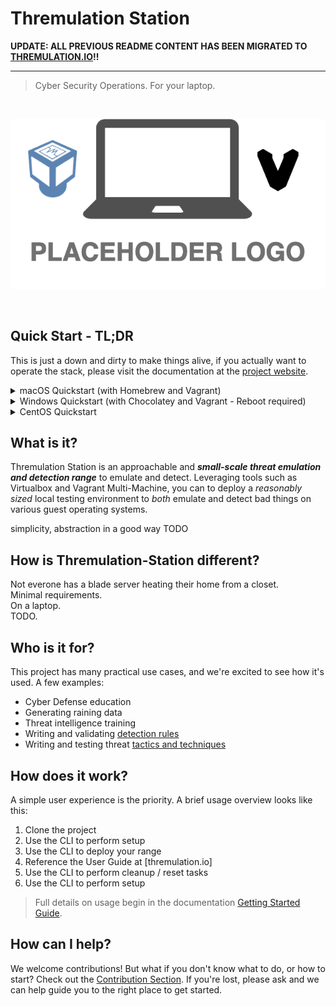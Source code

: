# Thremulation Station

**UPDATE: ALL PREVIOUS README CONTENT HAS BEEN MIGRATED TO [THREMULATION.IO](https://github.com/mocyber/thremulation.io)!!**

---

> Cyber Security Operations. For your laptop.

<br>
<p align="center">
<img src="img/placeholder-logo.png">
</p>
<br>


## Quick Start - TL;DR

This is just a down and dirty to make things alive, if you actually want to operate the stack, please visit the documentation at the [project website](https://thremulation.io).

<details>
  <summary>macOS Quickstart (with Homebrew and Vagrant)</summary>  

      /bin/bash -c "$(curl -fsSL https://raw.githubusercontent.com/Homebrew/install/HEAD/install.sh)"
      brew install --cask virtualbox vagrant
      brew install ansible git
      vagrant plugin install vagrant-disksize
      vagrant plugin install vagrant-vbguest
      git clone https://github.com/mocyber/thremulation-station.git
      cd thremulation-station/vagrant
      sh stationctl

</details>
<details>
  <summary>Windows Quickstart (with Chocolatey and Vagrant - Reboot required)</summary>  

      Set-ExecutionPolicy Bypass -Scope Process -Force; [System.Net.ServicePointManager]::SecurityProtocol = [System.Net.ServicePointManager]::SecurityProtocol -bor 3072; iex ((New-Object System.Net.WebClient).DownloadString('https://chocolatey.org/install.ps1'))
      choco install virtualbox vagrant
      choco install ansible git
      vagrant plugin install vagrant-disksize
      vagrant plugin install vagrant-vbguest

</details>
<details>
  <summary>CentOS Quickstart</summary>

      yum groupinstall -y "Development Tools"
      yum install -y kernel-devel kernel-devel-3.10.0-1127.el7.x86_64 epel-release
      yum install -y ansible
      curl -o /etc/yum.repos.d/virtualbox.repo http://download.virtualbox.org/virtualbox/rpm/rhel/virtualbox.repo
      rpm --import https://www.virtualbox.org/download/oracle_vbox.asc
      yum install -y VirtualBox-6.0
      yum install -y https://releases.hashicorp.com/vagrant/2.2.10/vagrant_2.2.10_x86_64.rpm
      vagrant plugin install vagrant-disksize
      vagrant plugin install vagrant-vbguest  

</details>

## What is it?

Thremulation Station is an approachable and ***small-scale threat emulation and detection range*** to emulate and detect. Leveraging tools such as Virtualbox and Vagrant Multi-Machine, you can to deploy a _reasonably sized_ local testing environment to _both_ emulate and detect bad things on various guest operating systems.

simplicity, abstraction in a good way TODO


## How is Thremulation-Station different?

Not everone has a blade server heating their home from a closet.   
Minimal requirements.  
On a laptop.  
TODO.  


## Who is it for?

This project has many practical use cases, and we're excited to see how it's used. A few examples:

- Cyber Defense education
- Generating raining data
- Threat intelligence training
- Writing and validating [detection rules](https://github.com/elastic/detection-rules)
- Writing and testing threat [tactics and techniques](https://attack.mitre.org/tactics/enterprise/)


## How does it work?

A simple user experience is the priority. A brief usage overview looks like this:

1. Clone the project
1. Use the CLI to perform setup
1. Use the CLI to deploy your range
1. Reference the User Guide at [thremulation.io]
1. Use the CLI to perform cleanup / reset tasks
1. Use the CLI to perform setup

> Full details on usage begin in the documentation [Getting Started Guide](getting-started/index.md).


## How can I help?

We welcome contributions! But what if you don't know what to do, or how to start? Check out the [Contribution Section](CONTRIBUTING.md). If you're lost, please ask and we can help guide you to the right place to get started.
